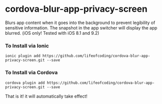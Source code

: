 # cordova-blur-app-privacy-screen
Blurs app content when it goes into the background to prevent legibility of sensitive information.
The snapshot in the app switcher will display the app blurred. (iOS only! Tested with iOS 8.1 and 9.2)

### To Install via Ionic
```ionic plugin add https://github.com/lifeofcoding/cordova-blur-app-privacy-screen.git --save```

### To Install via Cordova
```cordova plugin add https://github.com/lifeofcoding/cordova-blur-app-privacy-screen.git --save```

That is it! it will automatically take effect!
